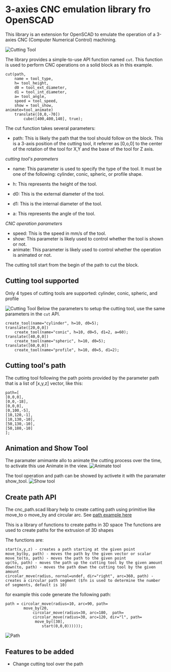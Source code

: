 # 3-axies CNC emulation library fro OpenSCAD
This library is an extension for OpenSCAD to emulate the operation of a 3-axies CNC (Computer Numerical Control) machining.

![Cutting Tool](./images/cnc_example_1.png)

The library provides a simple-to-use API function named `cut`. 
This function is used to perform CNC operations on a solid block as in this example. 
```
cut(path, 
    name = tool_type,
    h= tool_height,
    d0 = tool_ext_diameter,
    d1 = tool_int_diameter,
    a= tool_angle,
    speed = tool_speed,
    show = tool_show, 
animate=tool_animate)
    translate([0,0,-70])
        cube([400,400,140], true);
```
The cut function takes several parameters:

- path: This is likely the path that the tool should follow on the block. This is a 3-axis position of the cutting tool, it referrer as [0,o,0] to the center of the rotation of the tool for X,Y and the base of the tool for Z axis.

*cutting tool's parameters*
- name: This parameter is used to specify the type of the tool. It must be one of the following: cylinder, conic, spheric, or profile shape.

- h: This represents the height of the tool.
- d0: This is the external diameter of the tool.
- d1: This is the internal diameter of the tool.
- a: This represents the angle of the tool.

*CNC operation parameters*
- speed: This is the speed in mm/s of the tool.
- show: This parameter is likely used to control whether the tool is shown or not.
- animate: This parameter is likely used to control whether the operation is animated or not.

The cutting toll start from the begin of the path to cut the block. 

## Cutting tool supported
Only 4 types of cutting tools are supported: cylinder, conic, spheric, and profile

![Cutting Tool](./images/tools.png)
Below the parameters to setup the cutting tool, use the same parameters in the `cut` API.

```
create_tool(name="cylinder", h=10, d0=5);
translate([20,0,0])
    create_tool(name="conic", h=10, d0=5, d1=2, a=60);
translate([40,0,0])
    create_tool(name="spheric", h=10, d0=5);
translate([60,0,0])
    create_tool(name="profile", h=10, d0=5, d1=2);
```
## Cutting tool's path
The cutting tool following the path points provided by the parameter path that is a list of [x,y,z] vector, like this:
```
path=[
[0,0,0],
[0,0,-18],
[0,0,0],
[0,100,-5],
[10,120,-1],
[10,130,-10],
[50,130,-10],
[50,180,-10]
];
```
## Animation and Show Tool
The paramater amimante allo to animate the cutting process over the time, to activate this use Animate in the view.
![Animate tool](./images/animate_tool.gif)

The tool operation and path can be showed by activete it with the paramater show_tool.
![Show tool](./images/show_tool.png)

## Create path API
The cnc_path.scad libary help to create catting path using primitive like move_to o move_by and circular arc.
See [path example here](./examples/cnc_path_test_arc.scad)

This is a library of functions to create paths in 3D space
The functions are used to create paths for the extrusion of 3D shapes

The functions are:
```
start(x,y,z) - creates a path starting at the given point
move_by(by, path) - moves the path by the given vector or scalar
move_to(to, path) - moves the path to the given point
up(to, path) - moves the path up the cutting tool by the given amount
down(to, path) - moves the path down the cutting tool by the given amount
circolar_move(radius, nornal=undef, dir="right", arc=360, path) - creates a circular path segment ($fn is used to determine the number of segments, default is 10)
```

for example this code generate the following path:
```
path = circolar_move(radius=10, arc=90, path=
        move_by(20,
            circolar_move(radius=30, arc=180,  path=
            circolar_move(radius=30, arc=120, dir="l", path=
             move_by([30], 
                start(0,0,0))))));
```
![Path](./images/cnc_path_test_arc.png)

## Features to be added
- Change cutting tool over the path



